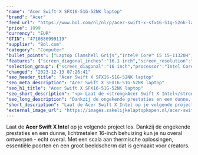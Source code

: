 ```yaml
---
"name": "Acer Swift X SFX16-51G-52NK laptop"
"brand": "Acer"
"feed_url": "https://www.bol.com/nl/nl/p/acer-swift-x-sfx16-51g-52nk-laptop/9300000133669516"
"price": 1099
"currency": "EUR"
"GTIN": "4710886999119"
"supplier": "Bol.com"
"category": "Computer"
"bullet_points": ["Laptop Clamshell Grijs","Intel® Core™ i5 i5-11320H","40,9 cm (16.1\") Full HD 1920 x 1080 Pixels IPS LED backlight 16:9","16 GB LPDDR4x-SDRAM","512 GB SSD","NVIDIA GeForce RTX 3050 4 GB Intel Iris Xe Graphics","Wi-Fi 6 (802.11ax) Bluetooth 5.0","Lithium-Ion (Li-Ion) 59 Wh 7 uur 90 W","Windows 11 Home 64-bit"]
"features": {"screen_diagonal_inches":"16.1 inch","screen_resolution":"1920 x 1080 Pixels","processor_family":"Intel® Core™ i5","memory_size":"16 GB","memory_type":"LPDDR4x-SDRAM","total_storage_space":"512 GB","graphics_card":"NVIDIA GeForce RTX 3050","graphics_memory_size":"4 GB","operating_system":"Windows 11 Home","battery_capacity":"59 Wh","width":"367,8 mm","depth":"236,1 mm","height":"18,9 mm","weight":"1,9 kg"}
"selection_group": {"screen_diagonal":"16 inch","processor":"Intel Core i5","changed_price_past_3_days":false,"product_family":"Swift"}
"changed": "2023-12-13 07:26:41"
"seo_header_title": "Acer Swift X SFX16-51G-52NK laptop"
"seo_meta_description": "Acer Swift X SFX16-51G-52NK laptop"
"seo_h1_title": "Acer Swift X SFX16-51G-52NK laptop"
"seo_short_description": "<p> Laat de <strong>Acer Swift X Intel</strong> op je volgende project los."
"seo_long_description": "Dankzij de ongekende prestaties en een dunne, lichtmetalen 16-inch behuizing kun je nu overal ontwerpen - echt overal. Met een scala aan thermische oplossingen, essentiële poorten en een groot beeldscherm dat is gemaakt voor creators. </p>"
"short_description": "Laat de Acer Swift X Intel op je volgende project los. Dankzij de ongekende prestaties en een dunne, lichtmetalen 16-inch behuizing kun je nu overal ontwerpen - echt overal. Met een scala aan thermische oplossingen, essentiële poorten en een groot beeldscherm dat is gemaakt voor creators."
"external_image_url": "https://images.zakelijkelaptopkopen.nl/acer-swift-x-sfx16-51g-52nk-laptop.webp"
---
```


<p> Laat de <strong>Acer Swift X Intel</strong> op je volgende project los. Dankzij de ongekende prestaties en een dunne, lichtmetalen 16-inch behuizing kun je nu overal ontwerpen - echt overal. Met een scala aan thermische oplossingen, essentiële poorten en een groot beeldscherm dat is gemaakt voor creators. </p>